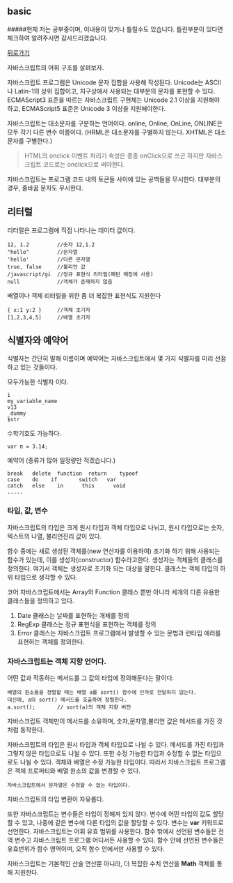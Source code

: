 ## basic

#####현제 저는 공부중이며, 이내용이 맞거나 틀릴수도 있습니다. 틀린부분이 있다면 체크하여 알려주시면 감사드리겠습니다.

[뒤로가기](/javascript/README.md)

자바스크립트의 어휘 구조를 살펴보자.

자바스크립트 프로그램은 Unicode 문자 집합을 사용해 작성된다.
Unicode는 ASCII나 Latin-1의 상위 집합이고, 지구상에서 사용되는 대부분의 문자를 표현할 수 있다.
ECMAScript3 표준을 따르는 자바스크립트 구현체는 Unicode 2.1 이상을 지원해야 하고, ECMAScript5 표준은 Unicode 3 이상을 지원해야한다.

자바스크립트는 대소문자를 구분하는 언어이다.
online, Online, OnLine, ONLINE은 모두 각기 다른 변수 이름이다.
(HRML은 대소문자를 구별하지 않는다. XHTML은 대소문자를 구별한다.)

>HTML의 onclick 이벤트 처리기 속성은 종종 onClick으로 쓰곤 하지만 자바스크립트 코드로는 onclick으로 써야한다.

자바스크립트는 프로그램 코드 내의 토큰들 사이에 있는 공백들을 무시한다. 대부분의 경우, 줄바꿈 문자도 무시한다.

## 리터럴
리터럴은 프로그램에 직접 나타나는 데이터 값이다.
```
12, 1.2			//숫자 12,1.2
"hello"			//문자열
'hello'			//다른 문자열
true, false		//불리언 값
/javascript/gi	//정규 표현식 리터럴(패턴 매칭에 사용)
null			//객체가 존재하지 않음
```

배열이나 객체 리터럴을 위한 좀 더 복잡한 표현식도 지원한다
```
{ x:1 y:2 }		//객체 초기자
[1,2,3,4,5]		//배열 초기자
```

## 식별자와 예약어
식별자는 간단히 말해 이름이며 예약어는 자바스크립트에서 몇 가지 식별자를 미리 선점하고 있는 것들이다.

모두가능한 식별자 이다.
```
i
my_variable_name
v13
_dummy
$str
```

수학기호도 가능하다.
```
var π = 3.14;
```

예약어 (종류가 많아 일정량만 적겠습니다.)
```
break   delete  function  return    typeof
case    do	  if 	   switch	var
catch   else	in		this      void
.....
```

### 타입, 값, 변수
자바스크립트의 타입은 크게 원시 타입과 객체 타입으로 나뉘고, 원시 타입으로는 숫자, 텍스트의 나열, 불리언진리 값이 있다.

함수 중에는 새로 생성된 객체를(new 연산자를 이용하여) 초기화 하기 위해 사용되는 함수가 있는데, 이를 생성자(constructor) 함수라고한다.
생성자는 객체들의 클래스를 정의한다. 여기서 객체는 생성자로 초기화 되는 대상을 말한다. 클래스는 객체 타입의 하위 타입으로 생각할 수 있다.

코어 자바스크립트에서는 Array와 Function 클래스 뿐만 아니라 세개의 다른 유용한 클래스들을 정의하고 있다.
1. Date 클래스는 날짜를 표현하는 개체를 정의
2. RegExp 클래스는 정규 표현식을 표현하는 객체를 정의
3. Error 클래스는 자바스크립트 프로그램에서 발생할 수 있는 문법과 런타입 에러를 표현하는 객체를 정의한다.

### 자바스크립트는 객체 지향 언어다.
어떤 값과 작동하는 메서드를 그 값의 타입에 정의해둔다는 말이다. 
```
배열의 원소들을 정렬할 때는 배열 a를 sort() 함수에 인자로 전달하지 않는다.
대신에, a의 sort() 메서드를 호출하여 정렬한다. 
a.sort();		// sort(a)의 객체 지향 버전
```

자바스크립트 객체만이 메서드를 소유하며, 숫자,문자열,불리언 값은 메서드를 가진 것처럼 동작한다.

자바스크립트의 타입은 원시 타입과 객체 타입으로 나뉠 수 있다.
메서드를 가진 타입과 그렇지 않은 타입으로도 나뉠 수 있다. 또한 수정 가능한 타입과 수정할 수 없는 타입으로도 나뉠 수 있다.
객체와 배열은 수정 가능한 타입이다. 따라서 자바스크립트 프로그램은 객체 프로퍼티와 배열 원소의 값을 변경할 수 있다.
```
자바스크립트에서 문자열은 수정할 수 없는 타입이다.
```
자바스크립트의 타입 변환이 자유롭다.

또한 자바스크립트는 변수들은 타입이 정해져 있지 않다. 변수에 어떤 타입의 값도 할당할 수 있고, 나중에 같은 변수에 다른 타입의 값을 할당할 수 있다.
변수는 **var** 키워드로 선언한다. 자바스크립트는 어휘 유효 범위를 사용한다. 함수 밖에서 선언된 변수들은 전역 변수고 자바스크립트 프로그램 어디서든 사용할 수 있다. 함수 안에 선언된 변수들은 유효번위가 함수 영역이며, 오직 함수 안에서만 사용할 수 있다.

자바스크립트는 기본적인 산술 연산뿐 아니라, 더 복잡한 수치 연산을 **Math** 객체를 통해 지원한다.